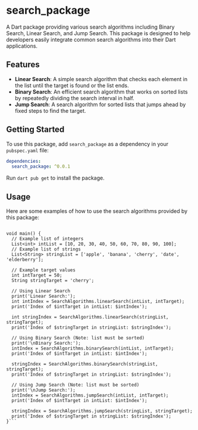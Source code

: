 # search_package

A Dart package providing various search algorithms including Binary Search, Linear Search, and Jump Search. This package is designed to help developers easily integrate common search algorithms into their Dart applications.

## Features

- **Linear Search**: A simple search algorithm that checks each element in the list until the target is found or the list ends.
- **Binary Search**: An efficient search algorithm that works on sorted lists by repeatedly dividing the search interval in half.
- **Jump Search**: A search algorithm for sorted lists that jumps ahead by fixed steps to find the target.

## Getting Started

To use this package, add `search_package` as a dependency in your `pubspec.yaml` file:

```yaml
dependencies:
  search_package: ^0.0.1
```

Run ```dart pub get``` to install the package.

## Usage
Here are some examples of how to use the search algorithms provided by this package:
```import 'package:search_package/search_package.dart';

void main() {
  // Example list of integers
  List<int> intList = [10, 20, 30, 40, 50, 60, 70, 80, 90, 100];
  // Example list of strings
  List<String> stringList = ['apple', 'banana', 'cherry', 'date', 'elderberry'];

  // Example target values
  int intTarget = 50;
  String stringTarget = 'cherry';

  // Using Linear Search
  print('Linear Search:');
  int intIndex = SearchAlgorithms.linearSearch(intList, intTarget);
  print('Index of $intTarget in intList: $intIndex');

  int stringIndex = SearchAlgorithms.linearSearch(stringList, stringTarget);
  print('Index of $stringTarget in stringList: $stringIndex');

  // Using Binary Search (Note: list must be sorted)
  print('\nBinary Search:');
  intIndex = SearchAlgorithms.binarySearch(intList, intTarget);
  print('Index of $intTarget in intList: $intIndex');

  stringIndex = SearchAlgorithms.binarySearch(stringList, stringTarget);
  print('Index of $stringTarget in stringList: $stringIndex');

  // Using Jump Search (Note: list must be sorted)
  print('\nJump Search:');
  intIndex = SearchAlgorithms.jumpSearch(intList, intTarget);
  print('Index of $intTarget in intList: $intIndex');

  stringIndex = SearchAlgorithms.jumpSearch(stringList, stringTarget);
  print('Index of $stringTarget in stringList: $stringIndex');
}```